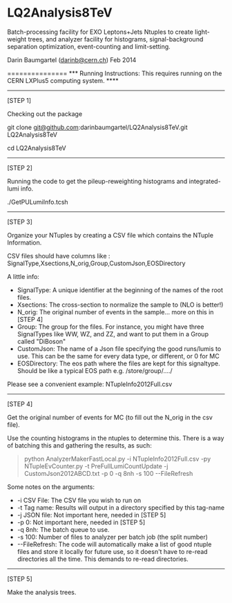 LQ2Analysis8TeV
===============

Batch-processing facility for EXO Leptons+Jets Ntuples to create light-weight trees, and analyzer facility for histograms, signal-background separation optimization, event-counting and limit-setting. 

Darin Baumgartel (darinb@cern.ch) Feb 2014

===============
*** Running Instructions: This requires running on the CERN LXPlus5 computing system. ****

--------------------------------------------------------------------------------

[STEP 1]

Checking out the package

git clone git@github.com:darinbaumgartel/LQ2Analysis8TeV.git LQ2Analysis8TeV

cd LQ2Analysis8TeV

--------------------------------------------------------------------------------

[STEP 2]

Running the code to get the pileup-reweighting histograms and integrated-lumi info.

./GetPULumiInfo.tcsh

--------------------------------------------------------------------------------

[STEP 3]

Organize your NTuples by creating a CSV file which contains the NTuple Information.

CSV files should have columns like :
SignalType,Xsections,N_orig,Group,CustomJson,EOSDirectory

A little info:
- SignalType:    A unique identifier at the beginning of the names of the root files.
- Xsections:     The cross-section to normalize the sample to (NLO is better!)
- N_orig:        The original number of events in the sample... more on this in [STEP 4]
- Group:         The group for the files. For instance, you might have three SignalTypes
                like WW, WZ, and ZZ, and want to put them in a Group called "DiBoson"
- CustomJson:    The name of a Json file specifying the good runs/lumis to use. This can 
                be the same for every data type, or different, or 0 for MC
- EOSDirectory:  The eos path where the files are kept for this signaltype. Should be
                like a typical EOS path e.g. /store/group/..../


Please see a convenient example: 
NTupleInfo2012Full.csv

--------------------------------------------------------------------------------

[STEP 4]

Get the original number of events for MC (to fill out the N_orig in the csv file).

Use the counting histograms in the ntuples to determine this. There is a way of batching this and gathering the results, as such:

  > python AnalyzerMakerFastLocal.py -i NTupleInfo2012Full.csv -py NTupleEvCounter.py -t PreFullLumiCountUpdate -j CustomJson2012ABCD.txt -p 0 -q 8nh -s 100 --FileRefresh
  
  Some notes on the arguments:
  
-  -i CSV File:     The CSV file you wish to run on
-  -t Tag name:    Results will output in a directory specified by this tag-name
-  -j JSON file:    Not important here, needed in [STEP 5]
-  -p 0:            Not important here, needed in [STEP 5]
-  -q 8nh:          The batch queue to use.
-  -s 100:          Number of files to analyzer per batch job (the split number)
-  --FileRefresh:   The code will automatically make a list of good ntuple files and store
                    it locally for future use, so it doesn't have to re-read directories 
                    all the time. This demands to re-read directories.


--------------------------------------------------------------------------------

[STEP 5]

Make the analysis trees.

